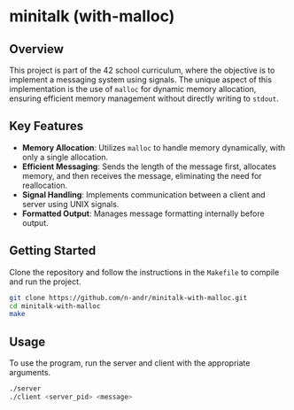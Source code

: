 # minitalk (with-malloc)

## Overview

This project is part of the 42 school curriculum, where the objective is to implement a messaging system using signals. The unique aspect of this implementation is the use of `malloc` for dynamic memory allocation, ensuring efficient memory management without directly writing to `stdout`.

## Key Features

- **Memory Allocation**: Utilizes `malloc` to handle memory dynamically, with only a single allocation.
- **Efficient Messaging**: Sends the length of the message first, allocates memory, and then receives the message, eliminating the need for reallocation.
- **Signal Handling**: Implements communication between a client and server using UNIX signals.
- **Formatted Output**: Manages message formatting internally before output.

## Getting Started

Clone the repository and follow the instructions in the `Makefile` to compile and run the project.

```bash
git clone https://github.com/n-andr/minitalk-with-malloc.git
cd minitalk-with-malloc
make
```

## Usage

To use the program, run the server and client with the appropriate arguments.

```bash
./server
./client <server_pid> <message>
```
